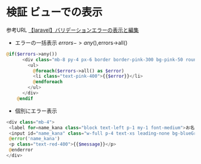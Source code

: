 # 検証 ビューでの表示

参考URL
[【laravel】バリデーションエラーの表示と編集](https://qiita.com/gone0021/items/68f0563ac2852ad96b14)
- エラーの一括表示 $errors->any(),$errors->all()

```php
@if($errors->any())
      <div class="mb-8 py-4 px-6 border border-pink-300 bg-pink-50 rounded">
        <ul>
          @foreach($errors->all() as $error)
          <li class="text-pink-400">{{$error}}</li>
          @endforeach
        </ul>
      </div>
    @endif
```

- 個別にエラー表示

```php
<div class="mb-4">
 <label for=name_kana class="block text-left p-1 my-1 font-medium">お名前（フリガナ）<span class="text-white text-xs bg-yellow-400 mx-2 py-1 px-2">必須</span></label>
 <input id="name_kana" class="w-full p-4 text-xs leading-none bg-blueGray-50 rounded outline-none border" type="text" placeholder="例）タナカタロウ" name="name_kana" value="{{old('name_kana')}}">
 @error('name_kana')
 <p class="text-red-400">{{$message}}</p>
 @enderror
</div>
```